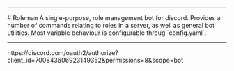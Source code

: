 <hr>
# Roleman
A single-purpose, role management bot for discord. Provides a number of commands relating to roles in a server, as well as general bot utilities. Most variable behaviour is configurable throug `config.yaml`.
<hr>
https://discord.com/oauth2/authorize?client_id=700843606923149352&permissions=8&scope=bot
